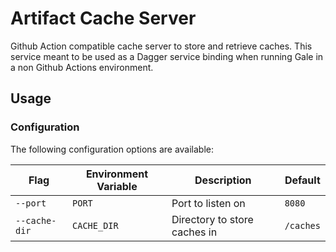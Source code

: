 # Artifact Cache Server

Github Action compatible cache server to store and retrieve caches. This service meant to be used as a 
Dagger service binding when running Gale in a non Github Actions environment.

## Usage

### Configuration

The following configuration options are available:

| Flag             | Environment Variable | Description                     | Default      |
|------------------|----------------------|---------------------------------|--------------|
| `--port`         | `PORT`               | Port to listen on               | `8080`       |
| `--cache-dir`    | `CACHE_DIR`          | Directory to store caches in    | `/caches`    |
